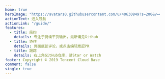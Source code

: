 ```yaml
---
home: true
heroImage: "https://avatars0.githubusercontent.com/u/40630849?s=200&v=4"
actionText: 进入导航
actionLink: "/guide/"
features:
  - title: 简约
    details: 专注于持续干货输出，最新请见Github
  - title: 协作
    details: 页面底部评论，或点击编辑发起PR
  - title: 跟踪
    details: 右上角GitHub仓库，请Star or Watch
footer: Copyright © 2019 Tencent Cloud Base
comment: false
single: true
---
```

